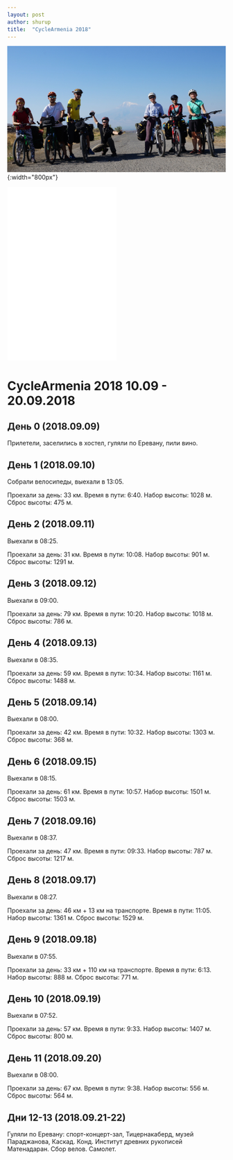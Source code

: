 ```yaml
---
layout: post
author: shurup
title:  "CycleArmenia 2018"
---
```

![Группа на фоне Арарата](/assets/img/2018-09-28-CycleArmenia_files/title_photo.jpeg "Группа на фоне Арарата"){:width="800px"}
<iframe class="gpsies" src="//www.gpsies.com/mapOnly.do?fileId=ckmaigvstbuekjuy" scrolling="no" marginheight="0" marginwidth="0" width="50%" height="400" frameborder="0"></iframe>


# CycleArmenia 2018 10.09 - 20.09.2018

## День 0 (2018.09.09)

Прилетели, заселились в хостел, гуляли по Еревану, пили вино.

## День 1 (2018.09.10)

Собрали велосипеды, выехали в 13:05.

Проехали за день: 33 км. Время в пути: 6:40\. Набор высоты: 1028 м. Сброс высоты: 475 м.

## День 2 (2018.09.11)

Выехали в 08:25.

Проехали за день: 31 км. Время в пути: 10:08\. Набор высоты: 901 м. Сброс высоты: 1291 м.

## День 3 (2018.09.12)

Выехали в 09:00.

Проехали за день: 79 км. Время в пути: 10:20\. Набор высоты: 1018 м. Сброс высоты: 786 м.

## День 4 (2018.09.13)

Выехали в 08:35.

Проехали за день: 59 км. Время в пути: 10:34\. Набор высоты: 1161 м. Сброс высоты: 1488 м.

## День 5 (2018.09.14)

Выехали в 08:00.

Проехали за день: 42 км. Время в пути: 10:32\. Набор высоты: 1303 м. Сброс высоты: 368 м.

## День 6 (2018.09.15)

Выехали в 08:15.

Проехали за день: 61 км. Время в пути: 10:57\. Набор высоты: 1501 м. Сброс высоты: 1503 м.

## День 7 (2018.09.16)

Выехали в 08:37.

Проехали за день: 47 км. Время в пути: 09:33\. Набор высоты: 787 м. Сброс высоты: 1217 м.

## День 8 (2018.09.17)

Выехали в 08:27.

Проехали за день: 46 км + 13 км на транспорте. Время в пути: 11:05\. Набор высоты: 1361 м. Сброс высоты: 1529 м.

## День 9 (2018.09.18)

Выехали в 07:55.

Проехали за день: 33 км + 110 км на транспорте. Время в пути: 6:13\. Набор высоты: 888 м. Сброс высоты: 771 м.

## День 10 (2018.09.19)

Выехали в 07:52.

Проехали за день: 57 км. Время в пути: 9:33\. Набор высоты: 1407 м. Сброс высоты: 800 м.

## День 11 (2018.09.20)

Выехали в 08:00.

Проехали за день: 67 км. Время в пути: 9:38\. Набор высоты: 556 м. Сброс высоты: 564 м.

## Дни 12-13 (2018.09.21-22)

Гуляли по Еревану: спорт-концерт-зал, Тицернакаберд, музей Параджанова, Каскад. Конд. Институт древних рукописей Матенадаран. Сбор велов. Самолет.
